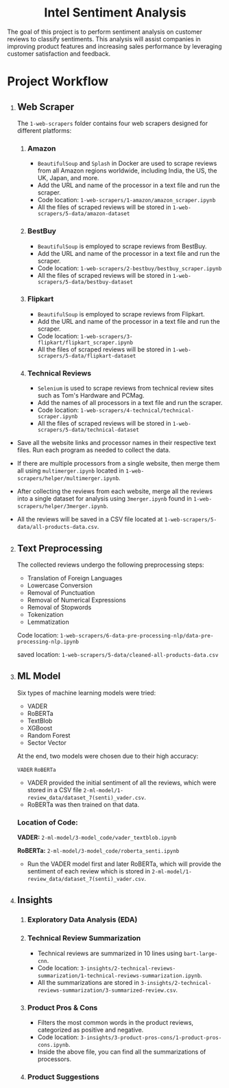 <div align="center">
    <h1 align="center">Intel Sentiment Analysis</h1>
</div>

The goal of this project is to perform sentiment analysis on customer reviews to classify sentiments. This analysis will assist companies in improving product features and increasing sales performance by leveraging customer satisfaction and feedback.

# Project Workflow

1. ## Web Scraper
    The `1-web-scrapers` folder contains four web scrapers designed for different platforms:

    1. ### Amazon
        * `BeautifulSoup` and `Splash` in Docker are used to scrape reviews from all Amazon regions worldwide, including India, the US, the UK, Japan, and more.
        * Add the URL and name of the processor in a text file and run the scraper.
        * Code location: `1-web-scrapers/1-amazon/amazon_scraper.ipynb`
        * All the files of scraped reviews will be stored in `1-web-scrapers/5-data/amazon-dataset`

    2. ### BestBuy
        * `BeautifulSoup` is employed to scrape reviews from BestBuy.
        * Add the URL and name of the processor in a text file and run the scraper.
        * Code location: `1-web-scrapers/2-bestbuy/bestbuy_scraper.ipynb`
        * All the files of scraped reviews will be stored in `1-web-scrapers/5-data/bestbuy-dataset`

    3. ### Flipkart
        * `BeautifulSoup` is employed to scrape reviews from Flipkart.
        * Add the URL and name of the processor in a text file and run the scraper.
        * Code location: `1-web-scrapers/3-flipkart/flipkart_scraper.ipynb`
        * All the files of scraped reviews will be stored in `1-web-scrapers/5-data/flipkart-dataset`

    4. ### Technical Reviews
        * `Selenium` is used to scrape reviews from technical review sites such as Tom's Hardware and PCMag.
        * Add the names of all processors in a text file and run the scraper.
        * Code location: `1-web-scrapers/4-technical/technical-scraper.ipynb`
        * All the files of scraped reviews will be stored in `1-web-scrapers/5-data/technical-dataset`

* Save all the website links and processor names in their respective text files. Run each program as needed to collect the data.

* If there are multiple processors from a single website, then merge them all using `multimerger.ipynb` located in `1-web-scrapers/helper/multimerger.ipynb`.

* After collecting the reviews from each website, merge all the reviews into a single dataset for analysis using `3merger.ipynb` found in `1-web-scrapers/helper/3merger.ipynb`.

* All the reviews will be saved in a CSV file located at `1-web-scrapers/5-data/all-products-data.csv`.

2. ## Text Preprocessing

    The collected reviews undergo the following preprocessing steps:
    * Translation of Foreign Languages
    * Lowercase Conversion
    * Removal of Punctuation
    * Removal of Numerical Expressions
    * Removal of Stopwords
    * Tokenization
    * Lemmatization
    
    Code location: `1-web-scrapers/6-data-pre-processing-nlp/data-pre-processing-nlp.ipynb`

    saved location: `1-web-scrapers/5-data/cleaned-all-products-data.csv`

3. ## ML Model

    Six types of machine learning models were tried:
    * VADER
    * RoBERTa
    * TextBlob
    * XGBoost
    * Random Forest
    * Sector Vector

    At the end, two models were chosen due to their high accuracy:
    
    `VADER`
    `RoBERTa`

    * VADER provided the initial sentiment of all the reviews, which were stored in a CSV file `2-ml-model/1-review_data/dataset_7(senti)_vader.csv`.
    * RoBERTa was then trained on that data.

    ### Location of Code:
    **VADER:** `2-ml-model/3-model_code/vader_textblob.ipynb`

    **RoBERTa:** `2-ml-model/3-model_code/roberta_senti.ipynb`

    * Run the VADER model first and later RoBERTa, which will provide the sentiment of each review which is stored in `2-ml-model/1-review_data/dataset_7(senti)_vader.csv`.

4. ## Insights

    1. ### Exploratory Data Analysis (EDA)
    2. ### Technical Review Summarization
        * Technical reviews are summarized in 10 lines using `bart-large-cnn`.
        * Code location: `3-insights/2-technical-reviews-summarization/1-technical-reviews-summarization.ipynb`.
        * All the summarizations are stored in `3-insights/2-technical-reviews-summarization/3-summarized-review.csv`.
    3. ### Product Pros & Cons
        * Filters the most common words in the product reviews, categorized as positive and negative.
        * Code location: `3-insights/3-product-pros-cons/1-product-pros-cons.ipynb`.
        * Inside the above file, you can find all the summarizations of processors.
    4. ### Product Suggestions